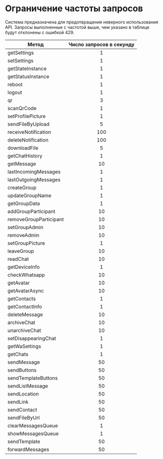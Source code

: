 # Ограничение частоты запросов

Система предназначена для предотвращения неверного использования API.
Запросы выполненные с частотой выше, чем указано в таблице будут отклонены с ошибкой 429.

| Метод                | Число запросов в секунду |                    
| -------------------- | :------------------------: |
|getSettings| 1|
|setSettings| 1|
|getStateInstance| 1|
|getStatusInstance| 1|
|reboot| 1|
|logout| 1|
|qr| 3|
|scanQrCode| 1|
|setProfilePicture| 1|
|sendFileByUpload| 5|
|receiveNotification| 100|
|deleteNotification| 100|
|downloadFile| 5|
|getChatHistory| 1|
|getMessage| 10|
|lastIncomingMessages| 1|
|lastOutgoingMessages| 1|
|createGroup| 1|
|updateGroupName| 1|
|getGroupData| 1|
|addGroupParticipant| 10|
|removeGroupParticipant| 10|
|setGroupAdmin| 10|
|removeAdmin| 10|
|setGroupPicture| 1|
|leaveGroup| 10|
|readChat| 10|
|getDeviceInfo| 1|
|checkWhatsapp| 10|
|getAvatar| 10|
|getAvatarAsync| 10|
|getContacts| 1|
|getContactInfo| 1|
|deleteMessage| 10|
|archiveChat| 10|
|unarchiveChat| 10|
|setDisappearingChat| 1|
|getWaSettings| 1|
|getChats| 1|
|sendMessage| 50|
|sendButtons| 50|
|sendTemplateButtons| 50|
|sendListMessage| 50|
|sendLocation| 50|
|sendLink| 50|
|sendContact| 50|
|sendFileByUrl| 50|
|clearMessagesQueue| 1|
|showMessagesQueue| 1|
|sendTemplate| 50|
|forwardMessages| 50|